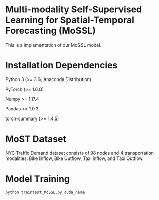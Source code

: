 # Multi-modality Self-Supervised Learning for Spatial-Temporal Forecasting (MoSSL)
This is a implementation of our MoSSL model.

# Installation Dependencies

Python 3 (>= 3.6; Anaconda Distribution)

PyTorch (>= 1.6.0) 

Numpy >= 1.17.4

Pandas >= 1.0.3

torch-summary (>= 1.4.5)

# MoST Dataset
NYC Traffic Demand dataset consists of 98 nodes and 4 transportation modalities: Bike Inflow, Bike Outflow, Taxi Inflow, and Taxi Outflow.

# Model Training
``` python
python traintest_MoSSL.py cuda_name
```
